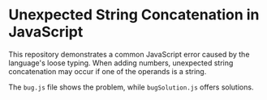 # Unexpected String Concatenation in JavaScript
This repository demonstrates a common JavaScript error caused by the language's loose typing.  When adding numbers, unexpected string concatenation may occur if one of the operands is a string.

The `bug.js` file shows the problem, while `bugSolution.js` offers solutions.